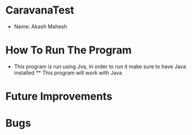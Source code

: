 # CaravanaTest
* Name: Akash Mahesh
# How To Run The Program #
* This program is run using Jva, in order to run it make sure to have Java installed
** This program will work with Java 
# Future Improvements
# Bugs
